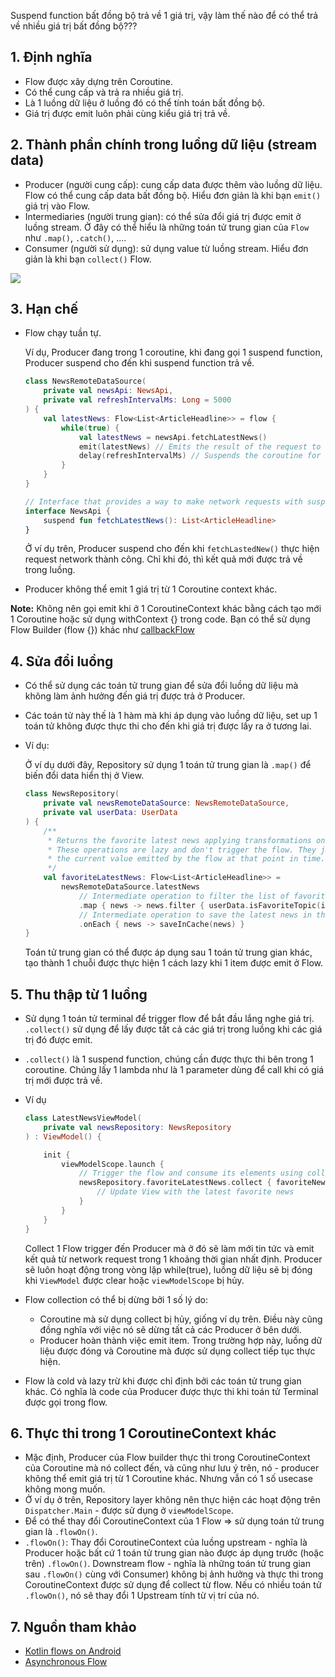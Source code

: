 Suspend function bất đồng bộ trả về 1 giá trị, vậy làm thế nào để có thể trả về nhiều giá trị bất đồng bộ???

## 1. Định nghĩa

- Flow được xây dựng trên Coroutine.
- Có thể cung cấp và trả ra nhiều giá trị.
- Là 1 luồng dữ liệu ở luồng đó có thể tính toán bất đồng bộ.
- Giá trị được emit luôn phải cùng kiểu giá trị trả về.

## 2. Thành phần chính trong luồng dữ liệu (stream data)

- Producer (người cung cấp): cung cấp data được thêm vào luồng dữ liệu. Flow có thể cung cấp data bất đồng bộ. Hiểu đơn giản là khi bạn `emit()` giá trị vào Flow.
- Intermediaries (người trung gian): có thể sửa đổi giá trị được emit ở luồng stream. Ở đây có thể hiểu là những toán tử trung gian của `Flow` như `.map()`, `.catch()`, ....
- Consumer (người sử dụng): sử dụng value từ luồng stream. Hiểu đơn giản là khi bạn `collect()` Flow.

![](https://developer.android.com/images/kotlin/flow/flow-entities.png?authuser=3)

## 3. Hạn chế

- Flow chạy tuần tự.

    Ví dụ, Producer đang trong 1 coroutine, khi đang gọi 1 suspend function, Producer suspend cho đến khi suspend function trả về.

    ```kotlin
    class NewsRemoteDataSource(
        private val newsApi: NewsApi,
        private val refreshIntervalMs: Long = 5000
    ) {
        val latestNews: Flow<List<ArticleHeadline>> = flow {
            while(true) {
                val latestNews = newsApi.fetchLatestNews()
                emit(latestNews) // Emits the result of the request to the flow
                delay(refreshIntervalMs) // Suspends the coroutine for some time
            }
        }
    }

    // Interface that provides a way to make network requests with suspend functions
    interface NewsApi {
        suspend fun fetchLatestNews(): List<ArticleHeadline>
    }
    ```

    Ở ví dụ trên, Producer suspend cho đến khi `fetchLastedNew()` thực hiện request network thành công. Chỉ khi đó, thì kết quả mới được trả về trong luồng.

- Producer không thể emit 1 giá trị từ 1 Coroutine context khác.

**Note:** Không nên gọi emit khi ở 1 CoroutineContext khác bằng cách tạo mới 1 Coroutine hoặc sử dụng withContext {} trong code. 
Bạn có thể sử dụng Flow Builder (flow {}) khác như [callbackFlow](https://kotlin.github.io/kotlinx.coroutines/kotlinx-coroutines-core/kotlinx.coroutines.flow/callback-flow.html) 

## 4. Sửa đổi luồng

- Có thể sử dụng các toán tử trung gian để sửa đổi luồng dữ liệu mà không làm ảnh hưởng đến giá trị được trả ở Producer.
- Các toán tử này thế là 1 hàm mà khi áp dụng vào luồng dữ liệu, set up 1 toán tử không được thực thi cho đến khi giá trị được lấy ra ở tương lai.
- Ví dụ:

    Ở ví dụ dưới đây, Repository sử dụng 1 toán tử trung gian là `.map()` để biến đổi data hiển thị ở View.

    ```kotlin
    class NewsRepository(
        private val newsRemoteDataSource: NewsRemoteDataSource,
        private val userData: UserData
    ) {
        /**
         * Returns the favorite latest news applying transformations on the flow.
         * These operations are lazy and don't trigger the flow. They just transform
         * the current value emitted by the flow at that point in time.
         */
        val favoriteLatestNews: Flow<List<ArticleHeadline>> =
            newsRemoteDataSource.latestNews
                // Intermediate operation to filter the list of favorite topics
                .map { news -> news.filter { userData.isFavoriteTopic(it) } }
                // Intermediate operation to save the latest news in the cache
                .onEach { news -> saveInCache(news) }
    }
    ```

    Toán tử trung gian có thể được áp dụng sau 1 toán tử trung gian khác, tạo thành 1 chuỗi được thực hiện 1 cách lazy khi 1 item được emit ở Flow.

## 5. Thu thập từ 1 luồng

- Sử dụng 1 toán tử terminal để trigger flow để bắt đầu lắng nghe giá trị. `.collect()` sử dụng để lấy được tất cả các giá trị trong luồng khi các giá trị đó được emit.
- `.collect()` là 1 suspend function, chúng cần được thực thi bên trong 1 coroutine. Chúng lấy 1 lambda như là 1 parameter dùng để call khi có giá trị mới được trả về.
- Ví dụ

    ```kotlin
    class LatestNewsViewModel(
        private val newsRepository: NewsRepository
    ) : ViewModel() {

        init {
            viewModelScope.launch {
                // Trigger the flow and consume its elements using collect
                newsRepository.favoriteLatestNews.collect { favoriteNews ->
                    // Update View with the latest favorite news
                }
            }
        }
    }
    ```

    Collect 1 Flow trigger đến Producer mà ở đó sẽ làm mới tin tức và emit kết quả từ network request trong 1 khoảng thời gian nhất định. Producer sẽ luôn hoạt động trong vòng lặp while(true), luồng dữ liệu sẽ bị đóng khi `ViewModel` được clear hoặc `viewModelScope` bị hủy.

- Flow collection có thể bị dừng bởi 1 số lý do:
    - Coroutine mà sử dụng collect bị hủy, giống ví dụ trên. Điều này cũng đồng nghĩa với việc nó sẽ dừng tất cả các Producer ở bên dưới.
    - Producer hoàn thành việc emit item. Trong trường hợp này, luồng dữ liệu được đóng và Coroutine mà được sử dụng collect tiếp tục thực hiện.
- Flow là cold và lazy trừ khi được chỉ định bởi các toán tử trung gian khác. Có nghĩa là code của Producer được thực thi khi toán tử Terminal được gọi trong flow.

## 6. Thực thi trong 1 CoroutineContext khác

- Mặc định, Producer của Flow builder thực thi trong CoroutineContext của Coroutine mà nó collect đến, và cũng như lưu ý trên, nó - producer không thể emit giá trị từ 1 Coroutine khác. Nhưng vẫn có 1 số usecase không mong muốn.
- Ở ví dụ ở trên, Repository layer không nên thực hiện các hoạt động trên `Dispatcher.Main` - được sử dụng ở `viewModelScope`.
- Để có thể thay đổi CoroutineContext của 1 Flow ⇒ sử dụng toán tử trung gian là `.flowOn()`.
- `.flowOn()`: Thay đổi CoroutineContext của luồng upstream - nghĩa là Producer hoặc bất cứ 1 toán tử trung gian nào được áp dụng trước (hoặc trên) `.flowOn()`. Downstream flow - nghĩa là những toán tử trung gian sau `.flowOn()` cùng với Consumer) không bị ảnh hưởng và thực thi trong CoroutineContext được sử dụng để collect từ flow. Nếu có nhiều toán tử `.flowOn()`, nó sẽ thay đổi 1 Upstream tính từ vị trí của nó.

## 7. Nguồn tham khảo
- [Kotlin flows on Android](https://developer.android.com/kotlin/flow)
- [Asynchronous Flow](https://kotlinlang.org/docs/flow.html)